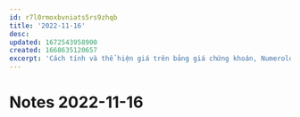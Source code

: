 ```yaml
---
id: r7l0rmoxbvniats5rs9zhqb
title: '2022-11-16'
desc:
updated: 1672543958900
created: 1668635120657
excerpt: 'Cách tính và thể hiện giá trên bảng giá chứng khoán, Numerology - Thần số học, Football Betting - How to Read Odds, Create a Betting Spreadsheet, Manage Stock Trading With Google Sheets'
---
```

# Notes 2022-11-16
